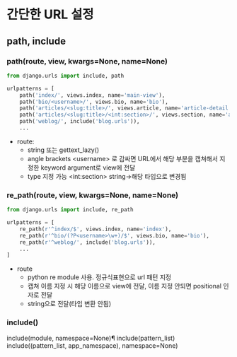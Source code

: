 # 간단한 URL 설정
## path, include
### path(route, view, kwargs=None, name=None)
```python
from django.urls import include, path

urlpatterns = [
    path('index/', views.index, name='main-view'),
    path('bio/<username>/', views.bio, name='bio'),
    path('articles/<slug:title>/', views.article, name='article-detail'),
    path('articles/<slug:title>/<int:section>/', views.section, name='article-section'),
    path('weblog/', include('blog.urls')),
    ...
```
- route: 
    - string 또는 gettext_lazy()
    - angle brackets \<username\>  로 감싸면 URL에서 해당 부분을 캡쳐해서 지정한 keyword argument로 view에 전달
    - type 지정 가능 \<int:section> string->해당 타입으로 변경됨

### re_path(route, view, kwargs=None, name=None)
```python
from django.urls import include, re_path

urlpatterns = [
    re_path(r'^index/$', views.index, name='index'),
    re_path(r'^bio/(?P<username>\w+)/$', views.bio, name='bio'),
    re_path(r'^weblog/', include('blog.urls')),
    ...
]
```
- route
    - python re module 사용. 정규식표현으로 url 패턴 지정
    - 캡쳐 이름 지정 시 해당 이름으로 view에 전달, 이름 지정 안되면 positional 인자로 전달
    - string으로 전달(타입 변환 안됨)

### include()
include(module, namespace=None)¶
include(pattern_list)
include((pattern_list, app_namespace), namespace=None)
